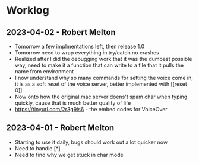 Worklog
=======
2023-04-02 - Robert Melton
--------------------------
 - Tomorrow a few implmentations left, then release 1.0
 - Tomorrow need to wrap everything in try/catch no crashes
 - Realized after I did the debugging work that it was the dumbest 
   possible way, need to make it a function that can write to a file 
   that it pulls the name from environment
 - I now understand why so many commands for setting the voice come 
   in, it is as a soft reset of the voice server, better implemented
   with [[reset 0]] 
 - Now onto how the original mac server doens't spam char when typing
   quickly, cause that is much better quality of life
 - https://tinyurl.com/2r3g9ls6 - the embed codes for VoiceOver

2023-04-01 - Robert Melton
--------------------------
 - Starting to use it daily, bugs should work out a lot quicker now
 - Need to handle [*]
 - Need to find why we get stuck in char mode 
